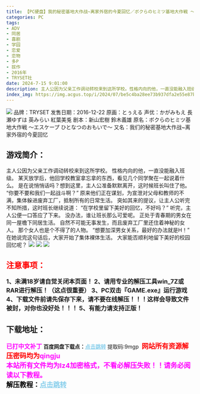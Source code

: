 ```yaml
---
title: 【PC硬盘】我的秘密基地大作战~离家外宿的今夏回忆／ボクらのヒミツ基地大作戦 ～エスケープ ひとなつのおもいで～
categories: PC
tags:
- ADV
- 同居
- 喜剧
- 学园
- 恋爱
- 恋物
- 多P
- 拔作
- 2016年
- TRYSET社
date: 2024-7-15 9:01:00
description: 主人公因为父亲工作调动转校来到这所学校。性格内向的他，一直没能融入班级。某天放学后，他回学校教室拿忘拿的东西，看见几个同学聚在一起说着什么。是在说悄悄话吗？想到这里，主人公准备默默离开，这时候班长叫住了他。“你要不要和我们一起战斗啊？”
index_img: https://img.acgus.top/i/2024/07/be5c4ba28ee73b937dfa2e55e87bbdea.webp
---
```

![](https://img.acgus.top/i/2024/07/be5c4ba28ee73b937dfa2e55e87bbdea.webp)
品牌：TRYSET
发售日期：2016-12-22
原画：とぅえる
声优：かがみもえ 長瀬ゆずは 英みらい 紅葉美兎
剧本：新山宏樹 鈴木義雄
原名：ボクらのヒミツ基地大作戦 ～エスケープ ひとなつのおもいで～
又名：我们的秘密基地大作战~离家外宿的今夏回忆

## 游戏简介：
主人公因为父亲工作调动转校来到这所学校。
性格内向的他，一直没能融入班级。
某天放学后，他回学校教室拿忘拿的东西，看见几个同学聚在一起说着什么。
是在说悄悄话吗？想到这里，主人公准备默默离开，这时候班长叫住了他。
“你要不要和我们一起战斗啊？”
原来他们正在谋划，为宣泄对父母和教师的不满，集体躲进废弃工厂，抵制所有的日常生活。
突如其来的提议，让主人公听完不知所措，这时班长继续说道：
“在学校里留下美好的回忆，不好吗？”
听完，主人公便一口答应了下来。
没办法，谁让班长那么可爱呢。
正处于青春期的男女在同一屋檐下同居生活。
自然不可能无事发生，而且废弃工厂里还住着神秘的女人。
那个女人也是个不得了的人物。
“想要加深男女关系，最好的办法就是H！”
在她说完这句话后，大家开始了集体裸体生活。
大家能否顺利地留下美好的校园回忆呢？
![](https://img.acgus.top/i/2024/07/ce023366eae61a821b6222a30a5c7996.webp)
![](https://img.acgus.top/i/2024/07/d465b511abdd086f3d565e8580c2c22a.webp)
![](https://img.acgus.top/i/2024/07/1bf46844a20bd14cee18604c6b446a39.webp)




## <font color=#FF0000 >注意事项：</font>
<font size=3><b>1、未满18岁请自觉关闭本页面！
2、请用专业的解压工具win_7Z或RAR进行解压！（这点很重要）
3、PC双击『GAME.exe』运行游戏
4、下载文件前请先保存下来，请不要在线解压！！！这样会导致文件被封，对你也没好处！！！
5、有能力请支持正版！</b></font>

## 下载地址：
<font color=#FF00FF size=3><b>已打中文补丁</b></font>
<b>百度网盘下载点：</b><a href="https://pan.baidu.com/s/1giKxy4ri7fh6e7FaJSh_LQ?pwd=9mgp" style="color: #87CEEB;"><b>点击跳转</b></a> 提取码:9mgp
<a style="padding: 0" href="https://post.qingju.org/AD/"><img style="max-width:100%" src="https://img.acgus.top/i/2024/07/478f689b8021d8d499ab43d21acf137a.gif" alt=""></a>
<b><font color=#FF0000 size=4>网站所有资源解压密码均为</b></font><b><font color=#FF00FF size=4>qingju</font><font color=#FF0000 ></font></b><br><b><font color=#FF00FF size=4>本站所有文件均为lz4加密格式，不看必解压失败！！请务必阅读以下教程。</b></font><br><b><font color=#000 size=4>解压教程：</b><a href="https://post.qingju.org/tutorial/000/" style="color: #87CEEB;"><b>点击跳转</b></a>